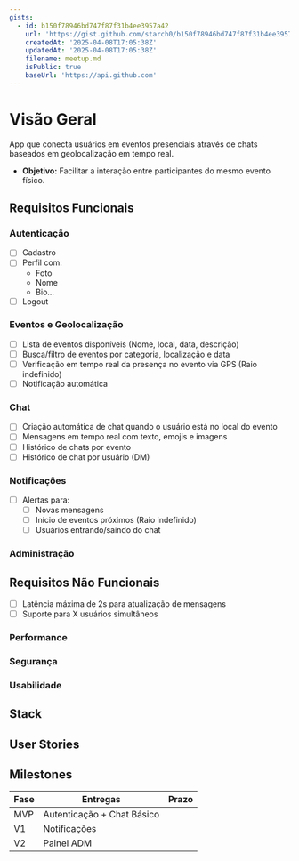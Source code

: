 ```yaml
---
gists:
  - id: b150f78946bd747f87f31b4ee3957a42
    url: 'https://gist.github.com/starch0/b150f78946bd747f87f31b4ee3957a42'
    createdAt: '2025-04-08T17:05:38Z'
    updatedAt: '2025-04-08T17:05:38Z'
    filename: meetup.md
    isPublic: true
    baseUrl: 'https://api.github.com'
---
```

# Visão Geral

App que conecta usuários em eventos presenciais através de chats baseados em geolocalização em tempo real.

- **Objetivo:** Facilitar a interação entre participantes do mesmo evento físico.

## Requisitos Funcionais

### Autenticação
- [ ] Cadastro
- [ ] Perfil com:
  - Foto
  - Nome
  - Bio...
- [ ] Logout

### Eventos e Geolocalização
- [ ] Lista de eventos disponíveis (Nome, local, data, descrição)
- [ ] Busca/filtro de eventos por categoria, localização e data
- [ ] Verificação em tempo real da presença no evento via GPS (Raio indefinido)
- [ ] Notificação automática

### Chat
- [ ] Criação automática de chat quando o usuário está no local do evento
- [ ] Mensagens em tempo real com texto, emojis e imagens
- [ ] Histórico de chats por evento
- [ ] Histórico de chat por usuário (DM)

### Notificações
- [ ] Alertas para:
  - [ ] Novas mensagens
  - [ ] Início de eventos próximos (Raio indefinido)
  - [ ] Usuários entrando/saindo do chat

### Administração

## Requisitos Não Funcionais
- [ ] Latência máxima de 2s para atualização de mensagens
- [ ] Suporte para X usuários simultâneos

### Performance

### Segurança

### Usabilidade

## Stack

## User Stories

## Milestones

| Fase | Entregas                  | Prazo |
|------|---------------------------|-------|
| MVP  | Autenticação + Chat Básico|       |
| V1   | Notificações              |       |
| V2   | Painel ADM                |       |
